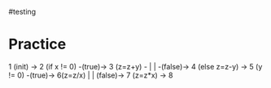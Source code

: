 #testing 

# Practice

1 (init) -> 2 (if x != 0) -(true)-> 3 (z=z+y) -
			|							  |
			-(false)-> 4 (else z=z-y) -> 5 (y != 0) -(true)-> 6(z=z/x) 
											|				      |
											(false)-> 7 (z=z*x) -> 8
